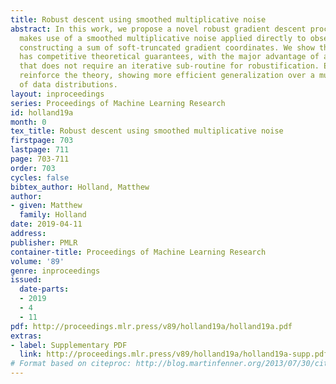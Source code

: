 ```yaml
---
title: Robust descent using smoothed multiplicative noise
abstract: In this work, we propose a novel robust gradient descent procedure which
  makes use of a smoothed multiplicative noise applied directly to observations before
  constructing a sum of soft-truncated gradient coordinates. We show that the procedure
  has competitive theoretical guarantees, with the major advantage of a simple implementation
  that does not require an iterative sub-routine for robustification. Empirical tests
  reinforce the theory, showing more efficient generalization over a much wider class
  of data distributions.
layout: inproceedings
series: Proceedings of Machine Learning Research
id: holland19a
month: 0
tex_title: Robust descent using smoothed multiplicative noise
firstpage: 703
lastpage: 711
page: 703-711
order: 703
cycles: false
bibtex_author: Holland, Matthew
author:
- given: Matthew
  family: Holland
date: 2019-04-11
address: 
publisher: PMLR
container-title: Proceedings of Machine Learning Research
volume: '89'
genre: inproceedings
issued:
  date-parts:
  - 2019
  - 4
  - 11
pdf: http://proceedings.mlr.press/v89/holland19a/holland19a.pdf
extras:
- label: Supplementary PDF
  link: http://proceedings.mlr.press/v89/holland19a/holland19a-supp.pdf
# Format based on citeproc: http://blog.martinfenner.org/2013/07/30/citeproc-yaml-for-bibliographies/
---
```

